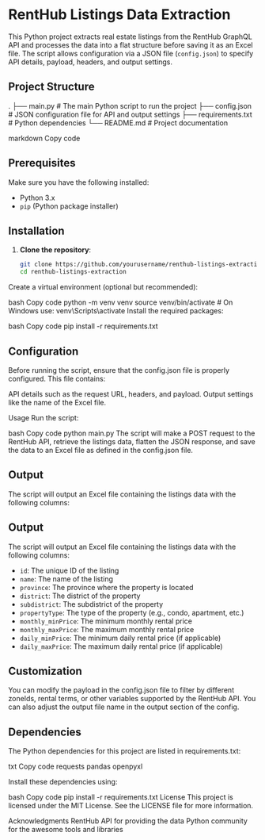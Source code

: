 # RentHub Listings Data Extraction

This Python project extracts real estate listings from the RentHub GraphQL API and processes the data into a flat structure before saving it as an Excel file. The script allows configuration via a JSON file (`config.json`) to specify API details, payload, headers, and output settings.

## Project Structure

. ├── main.py # The main Python script to run the project ├── config.json # JSON configuration file for API and output settings ├── requirements.txt # Python dependencies └── README.md # Project documentation

markdown
Copy code

## Prerequisites

Make sure you have the following installed:

- Python 3.x
- `pip` (Python package installer)

## Installation

1. **Clone the repository**:

   ```bash
   git clone https://github.com/yourusername/renthub-listings-extraction.git
   cd renthub-listings-extraction
Create a virtual environment (optional but recommended):

bash
Copy code
python -m venv venv
source venv/bin/activate  # On Windows use: venv\Scripts\activate
Install the required packages:

bash
Copy code
pip install -r requirements.txt

## Configuration

Before running the script, ensure that the config.json file is properly configured. This file contains:

API details such as the request URL, headers, and payload.
Output settings like the name of the Excel file.

Usage
Run the script:

bash
Copy code
python main.py
The script will make a POST request to the RentHub API, retrieve the listings data, flatten the JSON response, and save the data to an Excel file as defined in the config.json file.

## Output

The script will output an Excel file containing the listings data with the following columns:

## Output

The script will output an Excel file containing the listings data with the following columns:

- `id`: The unique ID of the listing
- `name`: The name of the listing
- `province`: The province where the property is located
- `district`: The district of the property
- `subdistrict`: The subdistrict of the property
- `propertyType`: The type of the property (e.g., condo, apartment, etc.)
- `monthly_minPrice`: The minimum monthly rental price
- `monthly_maxPrice`: The maximum monthly rental price
- `daily_minPrice`: The minimum daily rental price (if applicable)
- `daily_maxPrice`: The maximum daily rental price (if applicable)


## Customization

You can modify the payload in the config.json file to filter by different zoneIds, rental terms, or other variables supported by the RentHub API. You can also adjust the output file name in the output section of the config.

## Dependencies

The Python dependencies for this project are listed in requirements.txt:

txt
Copy code
requests
pandas
openpyxl

Install these dependencies using:

bash
Copy code
pip install -r requirements.txt
License
This project is licensed under the MIT License. See the LICENSE file for more information.

Acknowledgments
RentHub API for providing the data
Python community for the awesome tools and libraries
